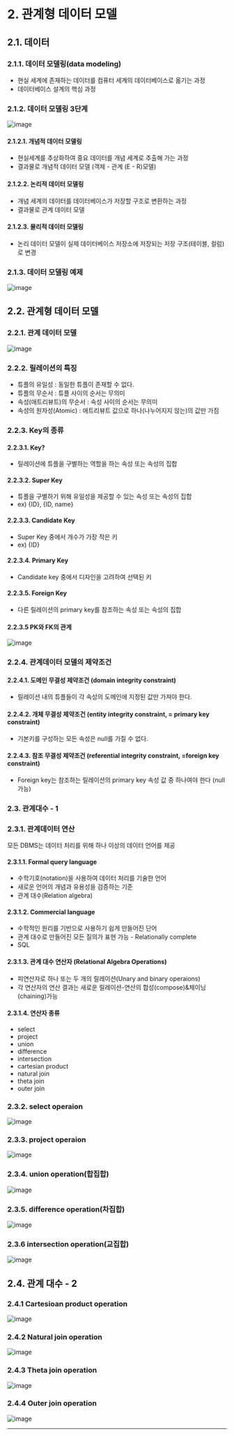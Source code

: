 # 2. 관계형 데이터 모델

## 2.1. 데이터

### 2.1.1. 데이터 모델링(data modeling)
- 현실 세계에 존재하는 데이터를 컴퓨터 세계의 데이터베이스로 옮기는 과정
- 데이터베이스 설계의 핵심 과정

### 2.1.2. 데이터 모델링 3단계
![image](https://user-images.githubusercontent.com/113662725/210243632-63dfab78-a592-4274-bf90-b31dd1b06040.png)

#### 2.1.2.1. 개념적 데이터 모델링
- 현실세계를 추상화하여 중요 데이터를 개념 세계로 추출해 가는 과정
- 결과물로 개념적 데이터 모델 (객체 - 관계 (E - R)모델)

#### 2.1.2.2. 논리적 데이터 모델링
- 개념 세계의 데이터를 데이터베이스가 저장할 구조로 변환하는 과정
- 결과물로 관계 데이터 모델

#### 2.1.2.3. 물리적 데이터 모델링
- 논리 데이터 모델이 실제 데이터베이스 저장소에 저장되는 저장 구조(테이블, 컬럼)로 변경

### 2.1.3. 데이터 모델링 예제
![image](https://user-images.githubusercontent.com/113662725/210244807-954c3bcc-147b-4add-b745-492748457fd6.png)


## 2.2. 관계형 데이터 모델

### 2.2.1. 관계 데이터 모델
![image](https://user-images.githubusercontent.com/113662725/210245075-589c4914-f09a-4337-8c03-3af8cb95bfc8.png)

### 2.2.2. 릴레이션의 특징
- 튜플의 유일성 : 동일한 튜플이 존재할 수 없다.
- 튜플의 무순서 : 튜플 사이의 순서는 무의미
- 속성(애트리뷰트)의 무순서 : 속성 사이의 순서는 무의미
- 속성의 원자성(Atomic) : 애트리뷰트 값으로 하나(나누어지지 않는)의 값만 가짐

### 2.2.3. Key의 종류

#### 2.2.3.1. Key?
- 릴레이션에 튜플을 구별하는 역할을 하는 속성 또는 속성의 집합

#### 2.2.3.2. Super Key
- 튜플을 구별하기 위해 유일성을 제공할 수 있는 속성 또는 속성의 집합
- ex) {ID}, {ID, name}

#### 2.2.3.3. Candidate Key
- Super Key 중에서 개수가 가장 작은 키
- ex) {ID}

#### 2.2.3.4. Primary Key
- Candidate key 중에서 디자인을 고려하여 선택된 키

#### 2.2.3.5. Foreign Key
- 다른 릴레이션의 primary key를 참조하는 속성 또는 속성의 집합

#### 2.2.3.5 PK와 FK의 관계
![image](https://user-images.githubusercontent.com/113662725/210246652-d493288a-2b37-4386-9fa7-e4ba5043f631.png)


### 2.2.4. 관계데이터 모델의 제약조건

#### 2.2.4.1. 도메인 무결성 제약조건 (domain integrity constraint)
- 릴레이션 내의 튜플들이 각 속성의 도메인에 지정된 값만 가져야 한다.

#### 2.2.4.2. 개체 무결성 제약조건 (entity integrity constraint, = primary key constraint)
- 기본키를 구성하는 모든 속성은 null를 가질 수 없다.

#### 2.2.4.3. 참조 무결성 제약조건 (referential integrity constraint, =foreign key constraint)
- Foreign key는 참조하는 릴레이션의 primary key 속성 값 중 하나여야 한다 (null 가능)



### 2.3. 관계대수 - 1

### 2.3.1. 관계데이터 연산

모든 DBMS는 데이터 처리를 위해 하나 이상의 데이터 언어를 제공

#### 2.3.1.1. Formal query language
- 수학기호(notation)을 사용하여 데이터 처리를 기술한 언어
- 새로운 언어의 개념과 유용성을 검증하는 기준
- 관계 대수(Relation algebra)

#### 2.3.1.2. Commercial language
- 수학적인 원리를 기반으로 사용하기 쉽게 만들어진 단어
- 관계 대수로 만들어진 모든 질의가 표현 가능 - Relationally complete
- SQL

#### 2.3.1.3. 관계 대수 연산자 (Relational Algebra Operations)
- 피연산자로 하나 또는 두 개의 릴레이션(Unary and binary operaions)
- 각 연산자의 연산 결과는 새로운 릴레이션-연산의 합성(compose)&체이닝(chaining)가능

#### 2.3.1.4. 연산자 종류
- select
- project
- union
- difference
- intersection
- cartesian product
- natural join
- theta join
- outer join

### 2.3.2. select operaion

![image](https://user-images.githubusercontent.com/113662725/210572202-149a4de8-f45e-4601-8a99-f73c29e2be9c.png)

### 2.3.3. project operaion

![image](https://user-images.githubusercontent.com/113662725/210572258-fbdce1d8-7dcf-460d-b90c-0e2c9d59e172.png)

### 2.3.4. union operation(합집합)

![image](https://user-images.githubusercontent.com/113662725/210572317-ef8cd9a3-3b3a-4bdf-b4b3-9b240067d194.png)

### 2.3.5. difference operation(차집합)

![image](https://user-images.githubusercontent.com/113662725/210572424-04fcff65-a8cc-45b4-a96c-6608324f7010.png)

### 2.3.6 intersection operation(교집합)

![image](https://user-images.githubusercontent.com/113662725/210572565-dbfd24e0-ba0e-48bb-bbcd-c8875864aea1.png)

## 2.4. 관계 대수 - 2

### 2.4.1 Cartesioan product operation

![image](https://user-images.githubusercontent.com/113662725/210573645-665a4082-a029-4ea8-b2e9-ecacbfd95f84.png)

### 2.4.2 Natural join operation

![image](https://user-images.githubusercontent.com/113662725/210576419-2a7c696e-038f-46a8-98df-83e67720d950.png)

### 2.4.3 Theta join operation

![image](https://user-images.githubusercontent.com/113662725/210576822-600e4a40-dc5e-458b-a4d3-9767ae0a78b4.png)

### 2.4.4 Outer join operation

![image](https://user-images.githubusercontent.com/113662725/210577305-e8a0cb14-d28d-4891-a395-eac4c93e7f0e.png)

---